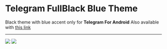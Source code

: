 
# Telegram FullBlack Blue Theme
Black theme with blue accent only for **Telegram For Android**
Also available with [this link](https://t.me/addtheme/FullBlackBlue)  
____
![](https://i.imgur.com/0C80vgx.png) ![](https://i.imgur.com/Lb0VuvA.png)
